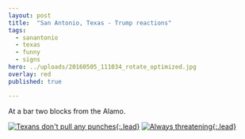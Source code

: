 ```yaml
---
layout: post
title:  "San Antonio, Texas - Trump reactions"
tags:
  - sanantonio
  - texas
  - funny
  - signs
hero: ../uploads/20160505_111034_rotate_optimized.jpg
overlay: red
published: true

---
```


At a bar two blocks from the Alamo.

[![Texans don't pull any punches](../uploads/20160504_174305_rotate_optimized.jpg){:.lead}](../uploads/20160504_174305_rotate.jpg)
[![Always threatening](../uploads/20160505_111034_rotate_optimized.jpg){:.lead}](../uploads/20160505_111034_rotate.jpg)